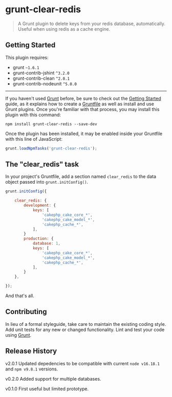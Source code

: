 # grunt-clear-redis

> A Grunt plugin to delete keys from your redis database, automatically. Useful when using redis as a cache engine.

## Getting Started
This plugin requires:
* grunt `~1.6.1`
* grunt-contrib-jshint `^3.2.0`
* grunt-contrib-clean `^2.0.1`
* grunt-contrib-nodeunit `^5.0.0`
----------------------------------------------------------------------------

If you haven't used [Grunt](http://gruntjs.com/) before, be sure to check out the [Getting Started](http://gruntjs.com/getting-started) guide, as it explains how to create a [Gruntfile](http://gruntjs.com/sample-gruntfile) as well as install and use Grunt plugins. Once you're familiar with that process, you may install this plugin with this command:

```shell
npm install grunt-clear-redis --save-dev
```

Once the plugin has been installed, it may be enabled inside your Gruntfile with this line of JavaScript:

```js
grunt.loadNpmTasks('grunt-clear-redis');
```

## The "clear_redis" task

In your project's Gruntfile, add a section named `clear_redis` to the data object passed into `grunt.initConfig()`.

```js
grunt.initConfig({

	clear_redis: {
		development: {
			keys: [
				'cakephp_cake_core_*',
				'cakephp_cake_model_*',
				'cakephp_cache_*',
			],
		}
		production: {
			database: 1,
			keys: [
				'cakephp_cake_core_*',
				'cakephp_cake_model_*',
				'cakephp_cache_*',
			],
		}
	},

});
```

And that's all.

## Contributing
In lieu of a formal styleguide, take care to maintain the existing coding style. Add unit tests for any new or changed functionality. Lint and test your code using [Grunt](http://gruntjs.com/).

## Release History
v2.0.1 Updated depedencies to be compatible with current `node v16.18.1` and `npm v9.8.1` versions.

v0.2.0 Added support for multiple databases.

v0.1.0 First useful but limited prototype.
